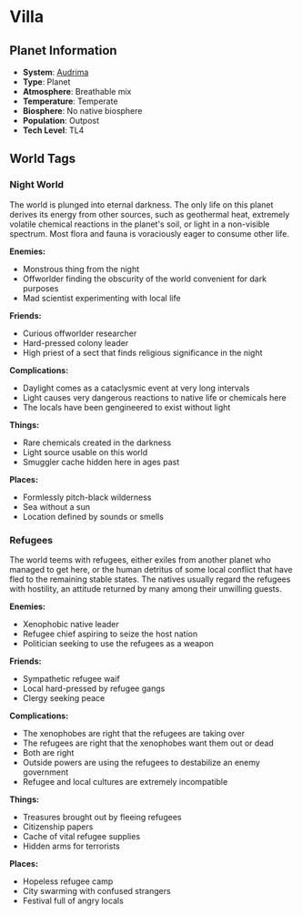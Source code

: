 # Villa

## Planet Information
- **System**: [Audrima](../../../system--audrima.md)
- **Type**: Planet
- **Atmosphere**: Breathable mix
- **Temperature**: Temperate
- **Biosphere**: No native biosphere
- **Population**: Outpost
- **Tech Level**: TL4

## World Tags

### Night World

The world is plunged into eternal darkness. The only life on this planet derives its energy from other sources, such as geothermal heat, extremely volatile chemical reactions in the planet's soil, or light in a non-visible spectrum. Most flora and fauna is voraciously eager to consume other life.

**Enemies:**
- Monstrous thing from the night
- Offworlder finding the obscurity of the world convenient for dark purposes
- Mad scientist experimenting with local life

**Friends:**
- Curious offworlder researcher
- Hard-pressed colony leader
- High priest of a sect that finds religious significance in the night

**Complications:**
- Daylight comes as a cataclysmic event at very long intervals
- Light causes very dangerous reactions to native life or chemicals here
- The locals have been gengineered to exist without light

**Things:**
- Rare chemicals created in the darkness
- Light source usable on this world
- Smuggler cache hidden here in ages past

**Places:**
- Formlessly pitch-black wilderness
- Sea without a sun
- Location defined by sounds or smells

### Refugees

The world teems with refugees, either exiles from another planet who managed to get here, or the human detritus of some local conflict that have fled to the remaining stable states. The natives usually regard the refugees with hostility, an attitude returned by many among their unwilling guests.

**Enemies:**
- Xenophobic native leader
- Refugee chief aspiring to seize the host nation
- Politician seeking to use the refugees as a weapon

**Friends:**
- Sympathetic refugee waif
- Local hard-pressed by refugee gangs
- Clergy seeking peace

**Complications:**
- The xenophobes are right that the refugees are taking over
- The refugees are right that the xenophobes want them out or dead
- Both are right
- Outside powers are using the refugees to destabilize an enemy government
- Refugee and local cultures are extremely incompatible

**Things:**
- Treasures brought out by fleeing refugees
- Citizenship papers
- Cache of vital refugee supplies
- Hidden arms for terrorists

**Places:**
- Hopeless refugee camp
- City swarming with confused strangers
- Festival full of angry locals

